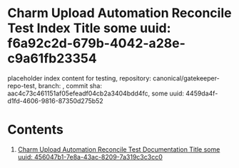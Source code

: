 # Charm Upload Automation Reconcile Test Index Title some uuid: f6a92c2d-679b-4042-a28e-c9a61fb23354
 placeholder index content for testing,  repository: canonical/gatekeeper-repo-test,  branch: ,  commit sha: aac4c73c461151af05efeadf04cb2a3404bdd4fc,  some uuid: 4459da4f-d1fd-4606-9816-87350d275b52

# Contents

1. [Charm Upload Automation Reconcile Test Documentation Title some uuid: 456047b1-7e8a-43ac-8209-7a319c3c3cc0](doc.md)